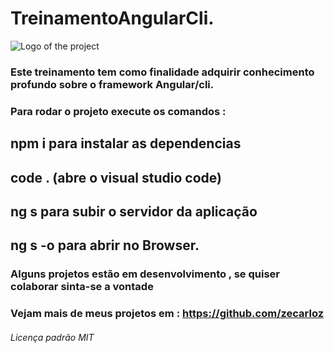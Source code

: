 # TreinamentoAngularCli.
![Logo of the project](https://external-content.duckduckgo.com/iu/?u=https%3A%2F%2Ftse1.mm.bing.net%2Fth%3Fid%3DOIP.3Wz7f4YEuk3Ri4R5egr61gAAAA%26pid%3DApi&f=1)

### Este treinamento tem como finalidade adquirir conhecimento profundo sobre o framework Angular/cli.
### Para rodar o projeto execute os comandos :
## npm i para instalar as dependencias

## code . (abre o visual studio code)

## ng s para subir o servidor da aplicação

## ng s -o para abrir no Browser.

### Alguns projetos estão em desenvolvimento , se quiser colaborar sinta-se a vontade

### Vejam mais de meus projetos em : https://github.com/zecarloz
###### Licença padrão MIT
